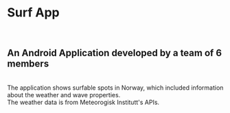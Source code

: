 <h1>Surf App</h1>
<br>
<h2>An Android Application developed by a team of 6 members</h2>
<br>
The application shows surfable spots in Norway, which included information about the weather and wave properties.<br>
The weather data is from Meteorogisk Institutt's APIs.<br>
